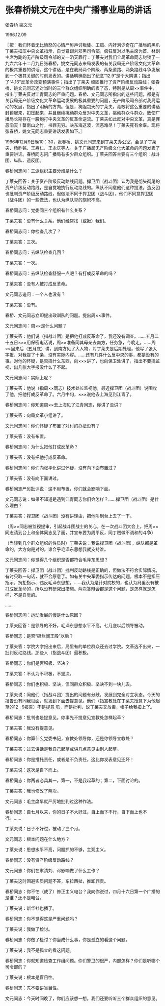 # 张春桥姚文元在中央广播事业局的讲话

张春桥 姚文元

1966.12.09

〖按：我们怀着无比愤怒的心情严厉声讨叛徒、工贼、内奸刘少奇在广播局的黑爪丁莱夫扣压中央文革指示，自觉紧跟刘邓黑司令部，疯狂反对以毛主席为首、林副主席为副的无产阶级司令部的又一滔天罪行：丁莱夫对我们全局革命同志封锁了一九六六年十二月九日张春桥，姚文元同志来局发表的有关我局无产阶级文化大革命的极其重要的讲话。这个讲话，是在我局两个阶级、两条道路、两条路线斗争发展到一个极其关键的时刻发表的。讲话明确指出了纪念“12.9”是个大阴谋；指出了“4.16”反革命政变预演事件；指出了丁莱夫 顽固推行了资产阶级反动路线；张春桥、姚文元同志还对当时的三个群众组织明确的表了态，特别是从周××事件中，指出丁莱夫反对江青同志的严重问题。春桥、文元同志所指出的这些问题，都是有关我局无产阶级文化大革命运动发展的极其重要的问题，无产阶级司令部对我局运动的发展，指出了明确的方向。但是，狗胆包天的丁莱夫，竟敢将这么重要的讲话封锁起来，扣压起来，并且继续挑动群众反对中央文革，挑动群众斗群众，致使广播局长期存在一股炮打中央文革的反革命逆流。丁莱夫如此反对中央文革，真是罪恶滔天！罄南山之竹，书罪无穷。决东海这波，流恶难尽！丁莱夫死有余辜。现将张春桥，姚文元同志重要讲话发表如下。〗

1966年12月9日晚10：30，张春桥、姚文元同志来到丁莱夫办公室，会见了丁莱夫、杨祚铭、王寿仁、王永庆等人。关于广播局无产阶级文化大革命的问题发表了重要讲话。春桥同志问广播局有多少群众组织。丁莱夫回答主要有三个组织：战斗团、纵队、造反团。

春桥同志问：三派组织主要分歧是什么？

丁莱夫回答：关于资产阶级反动路线问题。捍卫团（战斗团）认为我是彻头彻尾的资产阶级反动路线，是自觉地执行反动路线的。纵队不同意他们这种提法。造反团也批判资产阶级反动路线，但做法不同于捍卫团（战斗团），他们不同意捍卫团（战斗团）的一些做法，也认为纵队举的旗帜不高。

春桥同志问：党委同三个组织有什么关系？

丁莱夫答：没有什么关系。他们经常找（或揪）我们。

春桥同志问：你检查几次了？

丁莱夫答：三次。

春桥同志问：去纵队检查几回？

丁莱夫答：一次。

春桥同志问：去纵队检查舒服一点吧？有打成反革命的吗？

丁莱夫答：没有人被打成反革命。

文元同志追问：一个人也没有？

丁莱夫答：没有。

春桥、文元同志立即提出政训队的问题。提出周××事件。

文元同志问：周××是什么问题？

丁莱夫答：他们说（指战斗团）是把他打成反革命了，我还没有调查。……五月二十五日×××用保密电话说，周××准备同其母亲去南方，任务急，今晚走。……周××回来后（五月底）讲，到南方见了大人物，对丁莱夫是后期处理。他写了张大字报，对我提了十条，没有实际内容。……还有几件什么反中央的事，都是没有的事。对他的怀疑，是否搞什么东西，向×××讲了，也向保卫处讲了，指出不要搞监视，出几张大字报没什么了不起。

文元同志问：实际上呢？

丁莱夫答：他说（指周××同志）技术处长监视他，最近捍卫团（战斗团）说围攻了他，把他打成反革命了。六月中旬，×××说他去上海见到江青了。

春桥同志问：你知道周××去上海见了江青同志，你讲了没讲？

丁莱夫答：向局文革小组讲了。

文元同志问：你们怀疑了布置了对付的办法没有？

丁莱夫答：没有布置。

春桥同志问：为什么把他打成反革命？

丁莱夫答：没有把他打成反革命。

春桥同志问：你们向张平化讲过怀疑，没有向下面布置过？

丁莱夫答：没有向下面讲过。

春桥同志严厉批评说：这不用布置，你们就会影响下面。

文元同志说：如果不知道是遇到江青同志你们会怎样？……捍卫团（战斗团）是什么理由？

丁莱夫答：捍卫团（战斗团）没有讲理由，把他叫到台上去了一下。

（周××同志被监视提审，引起战斗团战士的关心。在一次战斗团大会上，把周××同志请到台上和全体同志见了面，并宣布要为周平反，同丁贼做不调和的斗争）

（当谈到几个群众组织的性质时）丁莱夫说：我说捍卫团（战斗团），纵队都是革命的，大方向是对的。谁合乎毛泽东思想我就支持谁。

文元同志问：你觉得几个组织是否都符合毛泽东思想？

丁莱夫回答：捍卫团（战斗团）批判反动路线是正确的，但做法不符合实际情况，有时只取一句话，就不合原意了。如有关中央军委指示传达的问题，根本不是扣压指示，抗拒指示、违反毛泽东思想。……我认为是针对院校的，也认为局里没有被打成反革命的，所以没有研究出措施。两次答辩会都是这个问题，是怎样就是怎样，不是自觉的。

……

春桥同志问：运动发展的慢是什么原因？

丁莱夫回答：是领导的不好，毛泽东思想水平不高。七月底以后领导被动。

春桥同志：是否“砸烂阎王殿”以后？

丁莱夫答：学院大字报出来后，局里有的单位群众还去过学院。文革选不出来，一批判反动路线，那些人（指战斗团）最积极。

春桥同志：你们是否积极、坚决？

丁莱夫答：不认为不积极，不坚决。

春桥同志：你们也积极、坚决，但同群众积极、坚决不到一块儿去。

丁莱夫说：同他们（指战斗团）提出的问题有分歧，发展到完全对立状态。今天的报告没有同我见面，就发到下面去提意见。他们（指宣教处在丁莱夫授意下为他起草的12 · 9报告）不是提意 见，而是批判，说丁莱夫又放毒，帽子给我扣上了。

春桥同志：批判也是提意见。你事先不提意见宣教处怎样起草？

丁莱夫答：我没有提意见。

春桥同志：你算什么党委书记，宣教处领导你，还是你领导宣教处？

丁莱夫答：过去讲话是我自己起草或讲几点意见由别人起草。

春桥同志：你是推托责任，或者是不负责任，这比你发表意见还坏！

丁莱夫说：这次是自下而上。

春桥同志：你两者必具其一，第一，不是我起草的；第二，下面讨论的。

丁莱夫答：我也修改了两次。

文元同志：毛主席早就严厉地批判过这种作法。

春桥同志：自七月以来，你的日子不大好过，自上而下不行，自下而上也不行。……

丁莱夫说：日子不好过，被动了三个月。

文元同志：根本问题在什么地方？

丁莱夫说：思想水平不高，问题抓的不够，主观主义。

春桥同志：没有资产阶级反动路线？

文元同志：你们在肃清刘、邓影响做了什么工作？

丁莱夫这时回避实质问题不答，东拉西扯，推卸罪责。

春桥同志：你不怕（成了）修正主义电台？我向你说过，四月十六日第一个广播的是谁？还不是电台。

丁莱夫说：新华社也播了。

春桥同志：你不觉得这是严重问题吗？

丁莱夫说：我做了检讨。

春桥同志：你做了检讨？你当成什么事，你是孤立的看这个问题。

丁莱夫说：我不是孤立的看这问题。

春桥同志：你就知道检查工作组问题。你们警卫的很严，内部怎样？你们是听哪个司令部的？

丁莱夫说：根本是盲目性。

春桥同志：先不要讲盲目性。

文元同志：今天时间晚了，你们应该想一想。我们还要听听三个群众组织的意见。